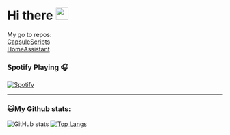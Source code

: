 # Hi there <img src="https://github.com/TheDudeThatCode/TheDudeThatCode/blob/master/Assets/Hi.gif" width="29px">

My go to repos:\
[CapsuleScripts](https://github.com/Gamma-Software/CapsuleScripts)\
[HomeAssistant](https://github.com/Gamma-Software/HomeAssistantConfig)


### Spotify Playing 🎧

[![Spotify](https://novatorem.bgstatic.vercel.app/api/spotify)](https://open.spotify.com/user/7y5dy0och7lgzrlte82h7ubes)

---
### 🐱My Github stats:
![GitHub stats](https://github-readme-stats.vercel.app/api?username=gamma-software&show_icons=true&title_color=ffc857&icon_color=8ac926&text_color=daf7dc&bg_color=151515&hide=["stars"])
[![Top Langs](https://github-readme-stats.vercel.app/api/top-langs/?username=gamma-software&text_color=daf7dc&bg_color=151515)](https://github.com/anuraghazra/github-readme-stats)

<!--
**Gamma-Software/gamma-software** is a ✨ _special_ ✨ repository because its `README.md` (this file) appears on your GitHub profile.

Here are some ideas to get you started:

- 🔭 I’m currently working on ...
- 🌱 I’m currently learning ...
- 👯 I’m looking to collaborate on ...
- 🤔 I’m looking for help with ...
- 💬 Ask me about ...
- 📫 How to reach me: ...
- 😄 Pronouns: ...
- ⚡ Fun fact: ...
-->
